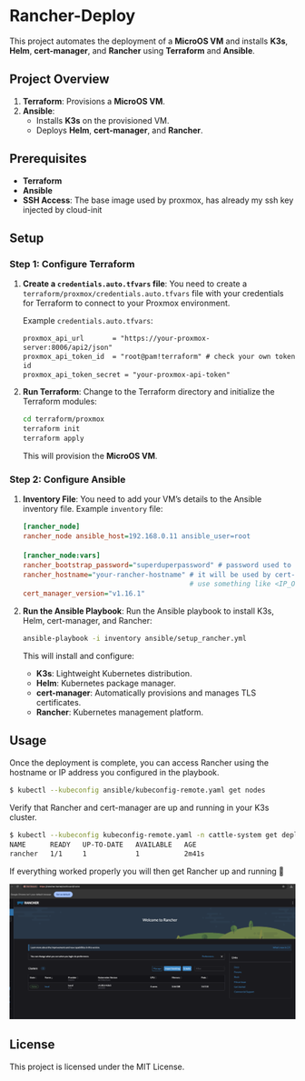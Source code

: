 # Rancher-Deploy

This project automates the deployment of a **MicroOS VM** and installs **K3s**, **Helm**, **cert-manager**, and **Rancher** using **Terraform** and **Ansible**.

## Project Overview

1. **Terraform**: Provisions a **MicroOS VM**.
2. **Ansible**: 
   - Installs **K3s** on the provisioned VM.
   - Deploys **Helm**, **cert-manager**, and **Rancher**.

## Prerequisites

- **Terraform** 
- **Ansible** 
- **SSH Access**: The base image used by proxmox, has already my ssh key injected by cloud-init

## Setup

### Step 1: Configure Terraform

1. **Create a `credentials.auto.tfvars` file**:
   You need to create a `terraform/proxmox/credentials.auto.tfvars` file with your credentials for Terraform to connect to your Proxmox environment.

   Example `credentials.auto.tfvars`:

   ```hcl
   proxmox_api_url       = "https://your-proxmox-server:8006/api2/json"
   proxmox_api_token_id  = "root@pam!terraform" # check your own token id
   proxmox_api_token_secret = "your-proxmox-api-token"
   ```

2. **Run Terraform**:
   Change to the Terraform directory and initialize the Terraform modules:

   ```bash
   cd terraform/proxmox
   terraform init
   terraform apply
   ```

   This will provision the **MicroOS VM**.

### Step 2: Configure Ansible

1. **Inventory File**:
   You need to add your VM’s details to the Ansible inventory file. Example `inventory` file:

   ```ini
   [rancher_node]
   rancher_node ansible_host=192.168.0.11 ansible_user=root

   [rancher_node:vars]
   rancher_bootstrap_password="superduperpassword" # password used to login on rancher
   rancher_hostname="your-rancher-hostname" # it will be used by cert-manager, if you dont a name
                                            # use something like <IP_OF_LINUX_NODE>.sslip.io
   cert_manager_version="v1.16.1"
   ```

2. **Run the Ansible Playbook**:
   Run the Ansible playbook to install K3s, Helm, cert-manager, and Rancher:

   ```bash
   ansible-playbook -i inventory ansible/setup_rancher.yml
   ```

   This will install and configure:
   - **K3s**: Lightweight Kubernetes distribution.
   - **Helm**: Kubernetes package manager.
   - **cert-manager**: Automatically provisions and manages TLS certificates.
   - **Rancher**: Kubernetes management platform.

## Usage

Once the deployment is complete, you can access Rancher using the hostname or IP address you configured in the playbook.

```bash
$ kubectl --kubeconfig ansible/kubeconfig-remote.yaml get nodes
```

Verify that Rancher and cert-manager are up and running in your K3s cluster.

```bash
$ kubectl --kubeconfig kubeconfig-remote.yaml -n cattle-system get deploy rancher
NAME      READY   UP-TO-DATE   AVAILABLE   AGE
rancher   1/1     1            1           2m41s
```

If everything worked properly you will then get Rancher up and running :rocket:

![Rancher Dashboard](docs/RancherDashboard.png)

## License

This project is licensed under the MIT License.

